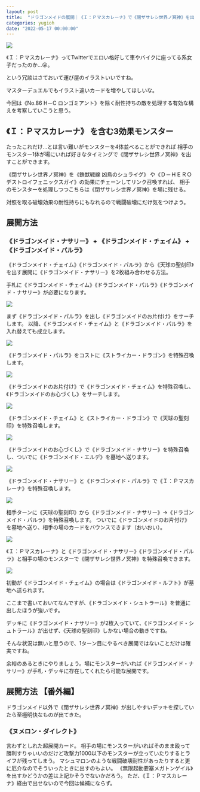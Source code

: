 ```yaml
---
layout: post
title:  "ドラゴンメイドの展開｜《Ｉ：Ｐマスカレーナ》で《閉ザサレシ世界ノ冥神》を出す"
categories: yugioh
date: "2022-05-17 00:00:00"
---
```



<div class="trim">
  <div class="trim__item">
    <a href="{{ site.url }}/assets/images/2022-05-17-report/15-20-30.png">
      <img class="one" src="{{ site.url }}/assets/thumbnail/2022-05-17-report/15-20-30.png">
    </a>
  </div>
</div>


《Ｉ：Ｐマスカレーナ》ってTwitterでエロい格好して車やバイクに座ってる系女子だったのか...😛。

という冗談はさておいて運び屋のイラストいいですね。

マスターデュエルでもイラスト違いカードを増やしてほしいな。

今回は《No.86 H－C ロンゴミアント》を除く耐性持ちの敵を処理する有効な構えを考察していこうと思う。

## 《Ｉ：Ｐマスカレーナ》 を含む3効果モンスター

たったこれだけ...とは言い難いがモンスターを4体並べることができれば
相手のモンスター1体が場にいれば好きなタイミングで《閉ザサレシ世界ノ冥神》を出すことができます。

《閉ザサレシ世界ノ冥神》を《鉄獣戦線 凶鳥のシュライグ》 や《Ｄ－ＨＥＲＯ デストロイフェニックスガイ》の効果にチェーンしてリンク召喚すれば、
相手のモンスターを処理しつつこちらは《閉ザサレシ世界ノ冥神》を場に残せる。

対照を取る破壊効果の耐性持ちにもなれるので戦闘破壊にだけ気をつけよう。

## 展開方法

### 《ドラゴンメイド・ナサリー》 + 《ドラゴンメイド・チェイム》 + 《ドラゴンメイド・パルラ》

《ドラゴンメイド・チェイム》《ドラゴンメイド・パルラ》から《天球の聖刻印》を出す展開に《ドラゴンメイド・ナサリー》を2枚組み合わせる方法。

手札に《ドラゴンメイド・チェイム》《ドラゴンメイド・パルラ》《ドラゴンメイド・ナサリー》が必要になります。


<div class="trim">
  <div class="trim__item">
    <a href="{{ site.url }}/assets/images/2022-05-17-report/01.png">
      <img class="one" src="{{ site.url }}/assets/thumbnail/2022-05-17-report/01.png">
    </a>
  </div>
</div>


まず《ドラゴンメイド・パルラ》を出し《ドラゴンメイドのお片付け》をサーチします。
以降、《ドラゴンメイド・チェイム》と《ドラゴンメイド・パルラ》を入れ替えても成立します。


<div class="trim">
  <div class="trim__item">
    <a href="{{ site.url }}/assets/images/2022-05-17-report/02.png">
      <img class="one" src="{{ site.url }}/assets/thumbnail/2022-05-17-report/02.png">
    </a>
  </div>
</div>


《ドラゴンメイド・パルラ》をコストに《ストライカー・ドラゴン》を特殊召喚します。


<div class="trim">
  <div class="trim__item">
    <a href="{{ site.url }}/assets/images/2022-05-17-report/03.png">
      <img class="one" src="{{ site.url }}/assets/thumbnail/2022-05-17-report/03.png">
    </a>
  </div>
</div>


《ドラゴンメイドのお片付け》で《ドラゴンメイド・チェイム》を特殊召喚し、《ドラゴンメイドのお心づくし》をサーチします。


<div class="trim">
  <div class="trim__item">
    <a href="{{ site.url }}/assets/images/2022-05-17-report/04.png">
      <img class="one" src="{{ site.url }}/assets/thumbnail/2022-05-17-report/04.png">
    </a>
  </div>
</div>


《ドラゴンメイド・チェイム》と《ストライカー・ドラゴン》で《天球の聖刻印》を特殊召喚します。


<div class="trim">
  <div class="trim__item">
    <a href="{{ site.url }}/assets/images/2022-05-17-report/05.png">
      <img class="one" src="{{ site.url }}/assets/thumbnail/2022-05-17-report/05.png">
    </a>
  </div>
</div>


《ドラゴンメイドのお心づくし》で《ドラゴンメイド・ナサリー》を特殊召喚し、ついでに《ドラゴンメイド・エルデ》を墓地へ送ります。


<div class="trim">
  <div class="trim__item">
    <a href="{{ site.url }}/assets/images/2022-05-17-report/06.png">
      <img class="one" src="{{ site.url }}/assets/thumbnail/2022-05-17-report/06.png">
    </a>
  </div>
</div>


《ドラゴンメイド・ナサリー》と《ドラゴンメイド・パルラ》で《Ｉ：Ｐマスカレーナ》を特殊召喚します。


<div class="trim">
  <div class="trim__item">
    <a href="{{ site.url }}/assets/images/2022-05-17-report/07.png">
      <img class="one" src="{{ site.url }}/assets/thumbnail/2022-05-17-report/07.png">
    </a>
  </div>
</div>


相手ターンに《天球の聖刻印》から《ドラゴンメイド・ナサリー》→《ドラゴンメイド・パルラ》を特殊召喚します。
ついでに《ドラゴンメイドのお片付け》を墓地へ送り、相手の場のカードをバウンスできます（おいおい）。


<div class="trim">
  <div class="trim__item">
    <a href="{{ site.url }}/assets/images/2022-05-17-report/08.png">
      <img class="one" src="{{ site.url }}/assets/thumbnail/2022-05-17-report/08.png">
    </a>
  </div>
</div>


《Ｉ：Ｐマスカレーナ》と《ドラゴンメイド・ナサリー》《ドラゴンメイド・パルラ》と相手の場のモンスターで《閉ザサレシ世界ノ冥神》を特殊召喚できます。


<div class="trim">
  <div class="trim__item">
    <a href="{{ site.url }}/assets/images/2022-05-17-report/09.png">
      <img class="one" src="{{ site.url }}/assets/thumbnail/2022-05-17-report/09.png">
    </a>
  </div>
</div>


初動が《ドラゴンメイド・チェイム》の場合は《ドラゴンメイド・ルフト》が墓地へ送られます。

ここまで書いておいてなんですが、《ドラゴンメイド・シュトラール》を普通に出したほうが強いです。

デッキに《ドラゴンメイド・ナサリー》が2枚入っていて、《ドラゴンメイド・シュトラール》が出せず、《天球の聖刻印》しかない場合の動きですね。

そんな状況は無いと思うので、1ターン目にやるべき展開ではないことだけは確実ですね。

余裕のあるときにやりましょう。場にモンスターがいれば《ドラゴンメイド・ナサリー》が手札・デッキに存在してくれたら可能な展開です。

## 展開方法 【番外編】

ドラゴンメイド以外で《閉ザサレシ世界ノ冥神》が出しやすいデッキを探していたら至極明快なものが出てきた。

### 《ヌメロン・ダイレクト》

言わずとしれた超展開カード。
相手の場にモンスターがいればそのまま殴って勝利すりゃいいのだけど攻撃力1000以下のモンスターが立っていたりするとライフが残ってしまう。
マシュマロンのような戦闘破壊耐性があったりすると更に厄介なのでそういったときに出すのもよい。
《無限起動要塞メガトンゲイル》を出すかどうかの差は上記かそうでないかだろう。
ただ、《Ｉ：Ｐマスカレーナ》経由で出せないので今回は候補にならず。
